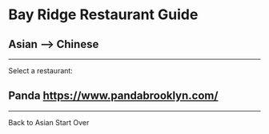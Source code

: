 # Bay Ridge Restaurant Guide
## Asian --> Chinese
---
Select a restaurant:
## Panda https://www.pandabrooklyn.com/
---
Back to Asian
Start Over
